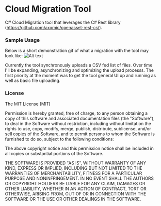 # Cloud Migration Tool
C# Cloud Migration tool that leverages the C# Rest library (https://github.com/axomic/openasset-rest-cs/).


### Sample Usage
Below is a short demonstration gif of what a migration with the tool may look like:
![Alt text](https://i.imgur.com/CPEcoyo.gif)

Currently the tool synchronously uploads a CSV fed list of files. Over time I'll be expanding, asynchronizing and optimizing the upload processs. The first priority at the moment was to get the tool general UI up and running as well as basic file uploading.

### License

The MIT License (MIT)

Permission is hereby granted, free of charge, to any person obtaining a copy of this software and associated documentation files (the "Software"), to deal in the Software without restriction, including without limitation the rights to use, copy, modify, merge, publish, distribute, sublicense, and/or sell copies of the Software, and to permit persons to whom the Software is furnished to do so, subject to the following conditions:

The above copyright notice and this permission notice shall be included in all copies or substantial portions of the Software.

THE SOFTWARE IS PROVIDED "AS IS", WITHOUT WARRANTY OF ANY KIND, EXPRESS OR IMPLIED, INCLUDING BUT NOT LIMITED TO THE WARRANTIES OF MERCHANTABILITY, FITNESS FOR A PARTICULAR PURPOSE AND NONINFRINGEMENT. IN NO EVENT SHALL THE AUTHORS OR COPYRIGHT HOLDERS BE LIABLE FOR ANY CLAIM, DAMAGES OR OTHER LIABILITY, WHETHER IN AN ACTION OF CONTRACT, TORT OR OTHERWISE, ARISING FROM, OUT OF OR IN CONNECTION WITH THE SOFTWARE OR THE USE OR OTHER DEALINGS IN THE SOFTWARE.
